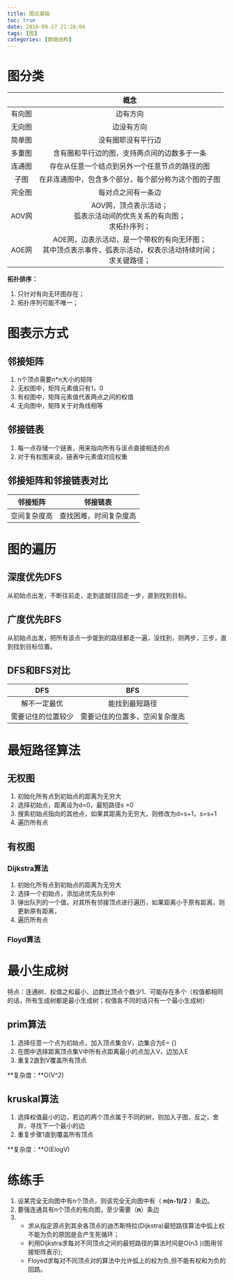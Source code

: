 ```yaml
---
title: 图论基础
toc: true
date: 2018-09-27 21:28:04
tags: [图]
categories: [数据结构]
---
```


# 图分类

|        |                             概念                             |
| :----: | :----------------------------------------------------------: |
| 有向图 |                           边有方向                           |
| 无向图 |                          边没有方向                          |
| 简单图 |                      没有圈耶没有平行边                      |
| 多重图 |         含有圈和平行边的图，支持两点间的边数多于一条         |
| 连通图 |        存在从任意一个结点到另外一个任意节点的路径的图        |
|  子图  |     在非连通图中，包含多个部分，每个部分称为这个图的子图     |
| 完全图 |                      每对点之间有一条边                      |
| AOV网  | AOV网，顶点表示活动；<br />弧表示活动间的优先关系的有向图；<br />求拓扑序列； |
| AOE网  | AOE网，边表示活动，是一个带权的有向无环图；<br />其中顶点表示事件，弧表示活动，权表示活动持续时间；<br />求关键路径； |

**拓扑排序：**

1. 只针对有向无环图存在；
2. 拓扑序列可能不唯一；

# 图表示方式

## 邻接矩阵

1. n个顶点需要n*n大小的矩阵
2. 无权图中，矩阵元素值只有1，0
3. 有权图中，矩阵元素值代表两点之间的权值
4. 无向图中，矩阵关于对角线相等

## 邻接链表

1. 每一点存储一个链表，用来指向所有与该点直接相连的点
2. 对于有权图来说，链表中元素值对应权重

## 邻接矩阵和邻接链表对比

|   邻接矩阵   |        邻接链表        |
| :----------: | :--------------------: |
| 空间复杂度高 | 查找困难，时间复杂度高 |

# 图的遍历

## 深度优先DFS

从初始点出发，不断往前走，走到底就往回走一步，直到找到目标。

## 广度优先BFS

从初始点出发，把所有该点一步能到的路径都走一遍，没找到，则两步，三步，直到找到目标位置。

## DFS和BFS对比

|        DFS         |              BFS               |
| :----------------: | :----------------------------: |
|    解不一定最优    |         能找到最短路径         |
| 需要记住的位置较少 | 需要记住的位置多，空间复杂度高 |

# 最短路径算法

## 无权图

1. 初始化所有点到初始点的距离为无穷大
2. 选择初始点，距离设为d=0，最短路径s =0
3. 搜索初始点指向的其他点，如果其距离为无穷大，则修改为d=s+1，s=s+1
4. 遍历所有点

## 有权图

### Dijkstra算法

1. 初始化所有点到初始点的距离为无穷大
2. 选择一个初始点，添加进优先队列中
3. 弹出队列的一个值，对其所有邻接顶点进行遍历，如果距离小于原有距离，则更新原有距离，
4. 遍历所有点

### Floyd算法

# 最小生成树

特点：连通树、权值之和最小、边数比顶点个数少1、可能存在多个（权值都相同的话，所有生成树都是最小生成树；权值各不同的话只有一个最小生成树）

## prim算法

1. 选择任意一个点为初始点，加入顶点集合V，边集合为E= {}
2. 在图中选择距离顶点集V中所有点距离最小的点加入V，边加入E
3. 重复2直到V覆盖所有顶点

**复杂度：**O(V^2)

## kruskal算法

1. 选择权值最小的边，若边的两个顶点属于不同的树，则加入子图，反之，舍弃，寻找下一个最小的边
2. 重复步骤1直到覆盖所有顶点

**复杂度：**O(ElogV)

# 练练手

1. 设某完全无向图中有n个顶点，则该完全无向图中有（ **n(n-1)/2** ）条边。
2. 要强连通具有n个顶点的有向图，至少需要（**n**）条边
3. - 求从指定源点到其余各顶点的迪杰斯特拉(Dijkstra)最短路径算法中弧上权不能为负的原因是会产生死循环；
   - 利用Dijkstra求每对不同顶点之间的最短路径的算法时间是O(n3 )(图用邻接矩阵表示);
   - Floyed求每对不同顶点对的算法中允许弧上的权为负,但不能有权和为负的回路。

